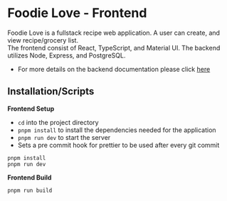 # Foodie Love - Frontend

Foodie Love is a fullstack recipe web application. A user can create, and view recipe/grocery list.  
The frontend consist of React, TypeScript, and Material UI.
The backend utilizes Node, Express, and PostgreSQL.

- For more details on the backend documentation please click [here](https://github.com/Benson-D/foodie-love-backend)

## Installation/Scripts

**Frontend Setup**

- `cd` into the project directory
- `pnpm install` to install the dependencies needed for the application
- `pnpm run dev` to start the server
- Sets a pre commit hook for prettier to be used after every git commit

```console
pnpm install
pnpm run dev
```

**Frontend Build**

```console
pnpm run build
```
